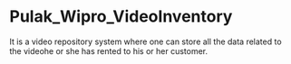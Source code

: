 # Pulak_Wipro_VideoInventory

It is a video repository system where one can store all the data related to the videohe or she has rented to his or her customer.
